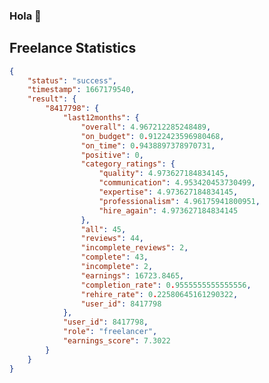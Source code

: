 ### Hola 👋
<!--
I'm a Full-Stack Web Developer, [Visit My Freelancer Profile](https://www.freelancer.com/u/sumonst21) 
-->

<!--
**sumonst21/sumonst21** is a ✨ _special_ ✨ repository because its `README.md` (this file) appears on your GitHub profile.

Here are some ideas to get you started:

- 🔭 I’m currently working on ...
- 🌱 I’m currently learning ...
- 👯 I’m looking to collaborate on ...
- 🤔 I’m looking for help with ...
- 💬 Ask me about ...
- 📫 How to reach me: ...
- 😄 Pronouns: ...
- ⚡ Fun fact: ...
-->
<!--
![Metrics](https://metrics.lecoq.io/sumonst21?template=classic&base.metadata=0&isocalendar=1&languages=1&introduction=1&stars=1&gists=1&lines=1&code=1&isocalendar.duration=half-year&languages.limit=8&languages.sections=most-used&languages.colors=github&languages.threshold=0%25&languages.indepth=false&languages.categories=markup%2C%20programming&languages.recent.categories=markup%2C%20programming&languages.recent.load=300&languages.recent.days=14&introduction.title=true&stars.limit=4&code.lines=12&code.load=100&code.visibility=public&config.timezone=Asia%2FDhaka)

![Metrics](https://metrics.lecoq.io/sumonst21?template=classic&repositories.forks=false&isocalendar=1&languages=1&gists=1&lines=1&isocalendar.duration=half-year&languages.limit=8&languages.sections=most-used&languages.colors=github&languages.threshold=0%25&languages.indepth=false&languages.categories=markup%2C%20programming&languages.recent.categories=markup%2C%20programming&languages.recent.load=300&languages.recent.days=14&config.timezone=Asia%2FDhaka) 
-->

<!--
[![Sumon's GitHub stats](https://github-readme-stats.vercel.app/api?username=sumonst21&count_private=true&include_all_commits=true&show_icons=true)](#)
[![Top Langs](https://github-readme-stats.vercel.app/api/top-langs/?username=sumonst21&layout=compact&hide=tsql&langs_count=8)](#)
---
-->

<!--
> 🔭 [All about my projects and where I’m currently working on](https://www.freelancer.com/u/sumonst21) 

> ⚡ My most commits are private because these are my employers projects
-->

<!--
> Looking for some chip that will trigger some actions in my brain based on its thinking & apply filters to my talks before they are out - Why? I talk too much nonsense
-->

<!--
{ "status": "success", "result": { "8417798": { "entire_history": { "overall": 4.900866299057405, "on_budget": 0.9376142891235845, "on_time": 0.9342599385419516, "positive": 0, "category_ratings": { "quality": 4.894359509988549, "communication": 4.909145841665085, "expertise": 4.914001476212163, "professionalism": 4.900027915686919, "hire_again": 4.886796751734311 }, "all": 263, "reviews": 235, "incomplete_reviews": 26, "complete": 237, "incomplete": 26, "earnings": 44779.88010900001, "completion_rate": 0.9011406844106464, "rehire_rate": 0.23557692307692307, "user_id": 8417798 }, "last3months": { "overall": 4.959864593679687, "on_budget": 0.8996614841992175, "on_time": 1, "positive": 0, "category_ratings": { "quality": 5, "communication": 4.899661484199218, "expertise": 5, "professionalism": 4.899661484199218, "hire_again": 5 }, "all": 6, "reviews": 6, "incomplete_reviews": 0, "complete": 6, "incomplete": 0, "earnings": 1973.32, "completion_rate": 1, "rehire_rate": 0.4, "user_id": 8417798 }, "last12months": { "overall": 4.967212285248489, "on_budget": 0.9122423596980468, "on_time": 0.9438897378970731, "positive": 0, "category_ratings": { "quality": 4.973627184834145, "communication": 4.953420453730499, "expertise": 4.973627184834145, "professionalism": 4.96175941800951, "hire_again": 4.973627184834145 }, "all": 45, "reviews": 44, "incomplete_reviews": 2, "complete": 43, "incomplete": 2, "earnings": 16723.8465, "completion_rate": 0.9555555555555556, "rehire_rate": 0.22580645161290322, "user_id": 8417798 }, "user_id": 8417798, "role": "freelancer", "earnings_score": 7.3022 } }, "request_id": "bae97df307c2a814d9ec3bfb7310e423" }
-->

## Freelance Statistics
```json
{
    "status": "success",
    "timestamp": 1667179540,
    "result": {
        "8417798": {
            "last12months": {
                "overall": 4.967212285248489,
                "on_budget": 0.9122423596980468,
                "on_time": 0.9438897378970731,
                "positive": 0,
                "category_ratings": {
                    "quality": 4.973627184834145,
                    "communication": 4.953420453730499,
                    "expertise": 4.973627184834145,
                    "professionalism": 4.96175941800951,
                    "hire_again": 4.973627184834145
                },
                "all": 45,
                "reviews": 44,
                "incomplete_reviews": 2,
                "complete": 43,
                "incomplete": 2,
                "earnings": 16723.8465,
                "completion_rate": 0.9555555555555556,
                "rehire_rate": 0.22580645161290322,
                "user_id": 8417798
            },
            "user_id": 8417798,
            "role": "freelancer",
            "earnings_score": 7.3022
        }
    }
}
```
